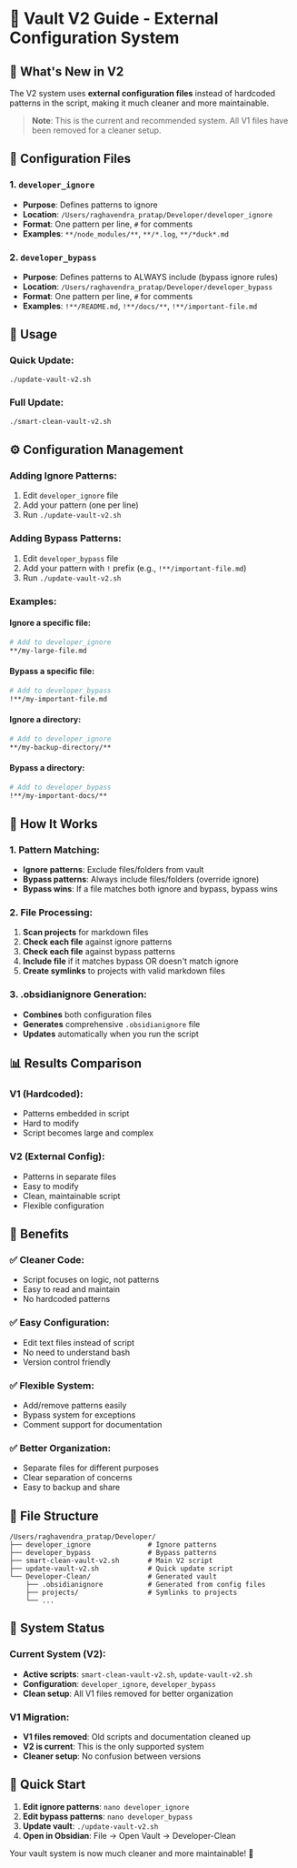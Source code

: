 # 🧠 Vault V2 Guide - External Configuration System

## 🎯 What's New in V2

The V2 system uses **external configuration files** instead of hardcoded patterns in the script, making it much cleaner and more maintainable.

> **Note**: This is the current and recommended system. All V1 files have been removed for a cleaner setup.

## 📁 Configuration Files

### **1. `developer_ignore`**
- **Purpose**: Defines patterns to ignore
- **Location**: `/Users/raghavendra_pratap/Developer/developer_ignore`
- **Format**: One pattern per line, `#` for comments
- **Examples**: `**/node_modules/**`, `**/*.log`, `**/*duck*.md`

### **2. `developer_bypass`**
- **Purpose**: Defines patterns to ALWAYS include (bypass ignore rules)
- **Location**: `/Users/raghavendra_pratap/Developer/developer_bypass`
- **Format**: One pattern per line, `#` for comments
- **Examples**: `!**/README.md`, `!**/docs/**`, `!**/important-file.md`

## 🚀 Usage

### **Quick Update:**
```bash
./update-vault-v2.sh
```

### **Full Update:**
```bash
./smart-clean-vault-v2.sh
```

## ⚙️ Configuration Management

### **Adding Ignore Patterns:**
1. Edit `developer_ignore` file
2. Add your pattern (one per line)
3. Run `./update-vault-v2.sh`

### **Adding Bypass Patterns:**
1. Edit `developer_bypass` file
2. Add your pattern with `!` prefix (e.g., `!**/important-file.md`)
3. Run `./update-vault-v2.sh`

### **Examples:**

#### **Ignore a specific file:**
```bash
# Add to developer_ignore
**/my-large-file.md
```

#### **Bypass a specific file:**
```bash
# Add to developer_bypass
!**/my-important-file.md
```

#### **Ignore a directory:**
```bash
# Add to developer_ignore
**/my-backup-directory/**
```

#### **Bypass a directory:**
```bash
# Add to developer_bypass
!**/my-important-docs/**
```

## 🔧 How It Works

### **1. Pattern Matching:**
- **Ignore patterns**: Exclude files/folders from vault
- **Bypass patterns**: Always include files/folders (override ignore)
- **Bypass wins**: If a file matches both ignore and bypass, bypass wins

### **2. File Processing:**
1. **Scan projects** for markdown files
2. **Check each file** against ignore patterns
3. **Check each file** against bypass patterns
4. **Include file** if it matches bypass OR doesn't match ignore
5. **Create symlinks** to projects with valid markdown files

### **3. .obsidianignore Generation:**
- **Combines** both configuration files
- **Generates** comprehensive `.obsidianignore` file
- **Updates** automatically when you run the script

## 📊 Results Comparison

### **V1 (Hardcoded):**
- Patterns embedded in script
- Hard to modify
- Script becomes large and complex

### **V2 (External Config):**
- Patterns in separate files
- Easy to modify
- Clean, maintainable script
- Flexible configuration

## 🎯 Benefits

### **✅ Cleaner Code:**
- Script focuses on logic, not patterns
- Easy to read and maintain
- No hardcoded patterns

### **✅ Easy Configuration:**
- Edit text files instead of script
- No need to understand bash
- Version control friendly

### **✅ Flexible System:**
- Add/remove patterns easily
- Bypass system for exceptions
- Comment support for documentation

### **✅ Better Organization:**
- Separate files for different purposes
- Clear separation of concerns
- Easy to backup and share

## 📝 File Structure

```
/Users/raghavendra_pratap/Developer/
├── developer_ignore              # Ignore patterns
├── developer_bypass              # Bypass patterns
├── smart-clean-vault-v2.sh       # Main V2 script
├── update-vault-v2.sh            # Quick update script
└── Developer-Clean/              # Generated vault
    ├── .obsidianignore           # Generated from config files
    ├── projects/                 # Symlinks to projects
    └── ...
```

## 🔄 System Status

### **Current System (V2):**
- **Active scripts**: `smart-clean-vault-v2.sh`, `update-vault-v2.sh`
- **Configuration**: `developer_ignore`, `developer_bypass`
- **Clean setup**: All V1 files removed for better organization

### **V1 Migration:**
- **V1 files removed**: Old scripts and documentation cleaned up
- **V2 is current**: This is the only supported system
- **Cleaner setup**: No confusion between versions

## 🎉 Quick Start

1. **Edit ignore patterns**: `nano developer_ignore`
2. **Edit bypass patterns**: `nano developer_bypass`
3. **Update vault**: `./update-vault-v2.sh`
4. **Open in Obsidian**: File → Open Vault → Developer-Clean

Your vault system is now much cleaner and more maintainable! 🚀
